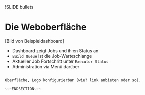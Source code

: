 !SLIDE bullets
# Die Weboberfläche
[Bild von Beispieldashboard]
* Dashboard zeigt Jobs und ihren Status an
* `Build Queue` ist die Job-Warteschlange
* Aktueller Job Fortschritt unter `Executor Status`
* Administration via Menü darüber

~~~SECTION:notes~~~

Oberfläche, Logo konfigurierbar (wie? link anbieten oder so).

~~~ENDSECTION~~~

